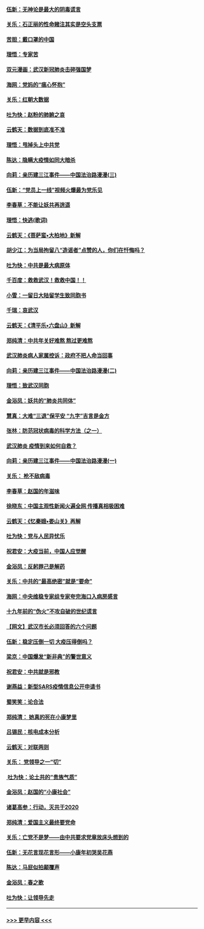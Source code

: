 #### [伍新：无神论是最大的阴毒谎言](../pages/nsc993/n11846129.md?t=02052133) 
#### [关乐：石正丽的性命赌注其实是空头支票](../pages/nsc993/n11846109.md?t=02052133) 
#### [苦胆：戴口罩的中国](../pages/nsc993/n11845576.md?t=02052133) 
#### [理悟：专家苦](../pages/nsc993/n11845564.md?t=02052133) 
#### [双元漫画：武汉新冠肺炎击碎强国梦](../pages/nsc993/n11843320.md?t=02052133) 
#### [海网：党妈的“瘟心怀抱”](../pages/nsc993/n11840740.md?t=02052133) 
#### [关乐：红朝大数据](../pages/nsc993/n11840675.md?t=02052133) 
#### [吐为快：赵粉的肺腑之哀](../pages/nsc993/n11840618.md?t=02052133) 
#### [云鹤天：数据到底准不准](../pages/nsc993/n11840325.md?t=02052133) 
#### [理悟：甩掉头上中共党](../pages/nsc993/n11838826.md?t=02052133) 
#### [陈达：隐瞒大疫情如同大暗杀](../pages/nsc993/n11838771.md?t=02052133) 
#### [向莉：亲历建三江事件——中国法治路漫漫(三)](../pages/nsc993/n11831825.md?t=02052133) 
#### [伍新：“党员上一线”视频火爆最为党乐见](../pages/nsc993/n11838200.md?t=02052133) 
#### [李春草：不能让妖共再逍遥](../pages/nsc993/n11838102.md?t=02052133) 
#### [理悟：快逃(歌词)](../pages/nsc993/n11838083.md?t=02052133) 
#### [云鹤天：《菩萨蛮▪大柏地》新解](../pages/nsc993/n11838059.md?t=02052133) 
#### [胡少江：为当局拘留八“造谣者”点赞的人，你们在忏悔吗？](../pages/nsc993/n11836801.md?t=02052133) 
#### [吐为快：中共是最大病原体](../pages/nsc993/n11836748.md?t=02052133) 
#### [千百度：救救武汉！救救中国！！](../pages/nsc993/n11836145.md?t=02052133) 
#### [小雪：一留日大陆留学生致同胞书](../pages/nsc993/n11834624.md?t=02052133) 
#### [千瑞：哀武汉](../pages/nsc993/n11833647.md?t=02052133) 
#### [云鹤天：《清平乐▪六盘山》新解](../pages/nsc993/n11833611.md?t=02052133) 
#### [郑纯清：中共年关好难熬 熬过更难熬](../pages/nsc993/n11833489.md?t=02052133) 
#### [武汉肺炎病人家属控诉：政府不把人命当回事](../pages/nsc993/n11833205.md?t=02052133) 
#### [向莉：亲历建三江事件——中国法治路漫漫(二)](../pages/nsc993/n11829102.md?t=02052133) 
#### [理悟：致武汉同胞](../pages/nsc993/n11831522.md?t=02052133) 
#### [金浴凤：妖共的“肺炎共同体”](../pages/nsc993/n11829448.md?t=02052133) 
#### [慧真：大难“三退”保平安 “九字”吉言是金方](../pages/nsc993/n11829501.md?t=02052133) 
#### [张林：防范冠状病毒的科学方法（之一）](../pages/nsc993/n11828618.md?t=02052133) 
#### [武汉肺炎 疫情到来如何自救？](../pages/nsc993/n11827632.md?t=02052133) 
#### [向莉：亲历建三江事件——中国法治路漫漫(一)](../pages/nsc993/n11827190.md?t=02052133) 
#### [关乐： 枪不敌病毒](../pages/nsc993/n11826746.md?t=02052133) 
#### [李春草：赵国的年滋味](../pages/nsc993/n11826321.md?t=02052133) 
#### [徐晓东：中国主观性新闻火遍全网 传播真相极困难](../pages/nsc993/n11826508.md?t=02052133) 
#### [云鹤天：《忆秦娥▪娄山关》再解](../pages/nsc993/n11824682.md?t=02052133) 
#### [吐为快：党与人民异忧乐](../pages/nsc993/n11824660.md?t=02052133) 
#### [祝君安：大疫当前，中国人应觉醒](../pages/nsc993/n11821946.md?t=02052133) 
#### [金浴凤：反躬罪己是解药](../pages/nsc993/n11820280.md?t=02052133) 
#### [关乐：中共的“最高绝密”就是“要命”](../pages/nsc993/n11816946.md?t=02052133) 
#### [海网：中央维稳专家组专家夸完海口入病房感言](../pages/nsc993/n11815138.md?t=02052133) 
#### [十九年前的“伪火”不攻自破的世纪谎言](../pages/nsc993/n11813238.md?t=02052133) 
#### [【网文】武汉市长必须回答的六个问题](../pages/nsc993/n11813848.md?t=02052133) 
#### [伍新：稳定压倒一切 大疫压得倒吗？](../pages/nsc993/n11812634.md?t=02052133) 
#### [梁京：中国爆发“新非典”的警世意义](../pages/nsc993/n11812554.md?t=02052133) 
#### [祝君安：中共就是邪教](../pages/nsc993/n11812431.md?t=02052133) 
#### [谢燕益：新型SARS疫情信息公开申请书](../pages/nsc993/n11808840.md?t=02052133) 
#### [蜀笑笑：论合法](../pages/nsc993/n11808064.md?t=02052133) 
#### [郑纯清： 她真的死在小康梦里](../pages/nsc993/n11806623.md?t=02052133) 
#### [吕锡民：核电成本分析](../pages/nsc993/n11806284.md?t=02052133) 
#### [云鹤天：对联两则](../pages/nsc993/n11805957.md?t=02052133) 
#### [关乐： 党领导之一“切”](../pages/nsc993/n11804505.md?t=02052133) 
#### [ 吐为快：论土共的“贵族气质”](../pages/nsc993/n11804490.md?t=02052133) 
#### [金浴凤：赵国的“小康社会”](../pages/nsc993/n11804452.md?t=02052133) 
#### [诸葛高参：行动，灭共于2020](../pages/nsc993/n11804120.md?t=02052133) 
#### [郑纯清：爱国主义最终要党命](../pages/nsc993/n11802197.md?t=02052133) 
#### [关乐：亡党不是梦——由中共要求党章放床头想到的](../pages/nsc993/n11802156.md?t=02052133) 
#### [伍新：无花言现花言形——小康年初哭吴花燕](../pages/nsc993/n11800044.md?t=02052133) 
#### [陈达：马屁似拍颠覆声](../pages/nsc993/n11800010.md?t=02052133) 
#### [金浴凤：春之歌](../pages/nsc993/n11797687.md?t=02052133) 
#### [吐为快：让领导先走](../pages/nsc993/n11797512.md?t=02052133) 

----
#### [ >>> 更早内容 <<< ](../indexes/nsc993-earlier.md)
